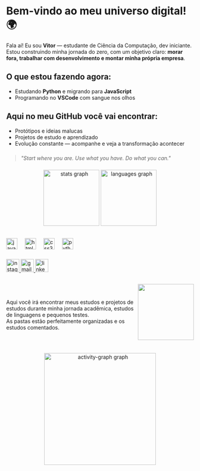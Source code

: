 # Bem-vindo ao meu universo digital! 🌍

Fala aí! Eu sou **Vitor** — estudante de Ciência da Computação, dev iniciante. Estou construindo minha jornada do zero, com um objetivo claro: **morar fora, trabalhar com desenvolvimento e montar minha própria empresa**.

## O que estou fazendo agora:

- Estudando **Python** e migrando para **JavaScript**
- Programando no **VSCode** com sangue nos olhos
  
## Aqui no meu GitHub você vai encontrar:

- Protótipos e ideias malucas
- Projetos de estudo e aprendizado
- Evolução constante — acompanhe e veja a transformação acontecer

###

> *"Start where you are. Use what you have. Do what you can."*

###
<div align="center">
  <img src="https://github-readme-stats.vercel.app/api?username=Vitorbarrs&hide_title=false&hide_rank=false&show_icons=true&include_all_commits=true&count_private=true&disable_animations=false&theme=dracula&locale=en&hide_border=false" height="150" alt="stats graph"  />
  <img src="https://github-readme-stats.vercel.app/api/top-langs?username=Vitorbarrs&locale=en&hide_title=false&layout=compact&card_width=320&langs_count=5&theme=dracula&hide_border=false" height="150" alt="languages graph"  />
</div>

##

<div align="left">
  <img src="https://cdn.jsdelivr.net/gh/devicons/devicon/icons/javascript/javascript-original.svg" height="30" alt="javascript logo"  />
  <img width="12" />
  <img src="https://cdn.jsdelivr.net/gh/devicons/devicon/icons/html5/html5-original.svg" height="30" alt="html5 logo"  />
  <img width="12" />
  <img src="https://cdn.jsdelivr.net/gh/devicons/devicon/icons/css3/css3-original.svg" height="30" alt="css3 logo"  />
  <img width="12" />
  <img src="https://cdn.jsdelivr.net/gh/devicons/devicon/icons/python/python-original.svg" height="30" alt="python logo"  />
</div>

###

<div align="left">
  <a href="https://www.instagram.com/vitorsbarrs" target="_blank">
    <img src="https://img.shields.io/static/v1?message=Instagram&logo=instagram&label=&color=E4405F&logoColor=white&labelColor=&style=for-the-badge" height="35" alt="instagram logo"  />
  </a>
  <a href="https://mail.google.com/mail/?view=cm&fs=1&to=contatovitorsbarros@gmail.com" target="_blank">
    <img src="https://img.shields.io/static/v1?message=Gmail&logo=gmail&label=&color=D14836&logoColor=white&labelColor=&style=for-the-badge" height="35" alt="gmail logo"  />
  </a>
  <a href="https://www.linkedin.com/in/vitorsbarrs" target="_blank">
    <img src="https://img.shields.io/static/v1?message=LinkedIn&logo=linkedin&label=&color=0077B5&logoColor=white&labelColor=&style=for-the-badge" height="35" alt="linkedin logo"  />
  </a>
</div>

##

<img align="right" height="150" src="https://media4.giphy.com/media/v1.Y2lkPTc5MGI3NjExOGRhaTY5c29tcG0yMXFsNzNrdG8zaTZ0NmNzNDJqd2UxMnc0b2h4MiZlcD12MV9pbnRlcm5hbF9naWZfYnlfaWQmY3Q9Zw/zOvBKUUEERdNm/giphy.gif"  /> <br>

###

<p align="left">Aqui você irá encontrar meus estudos e projetos de estudos durante minha jornada acadêmica, estudos de linguagens e pequenos testes.<br>   As pastas estão perfeitamente organizadas e os estudos comentados.</p> <br>

##

<div align="center">
  <img src="https://github-readme-activity-graph.vercel.app/graph?username=VitorBarrs&radius=16&theme=react&area=true&order=5" height="300" alt="activity-graph graph"  /> <br>
</div>

##
